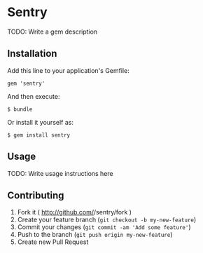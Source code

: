 # Sentry

TODO: Write a gem description

## Installation

Add this line to your application's Gemfile:

    gem 'sentry'

And then execute:

    $ bundle

Or install it yourself as:

    $ gem install sentry

## Usage

TODO: Write usage instructions here

## Contributing

1. Fork it ( http://github.com/<my-github-username>/sentry/fork )
2. Create your feature branch (`git checkout -b my-new-feature`)
3. Commit your changes (`git commit -am 'Add some feature'`)
4. Push to the branch (`git push origin my-new-feature`)
5. Create new Pull Request
